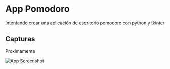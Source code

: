 # App Pomodoro
Intentando crear una aplicación de escritorio pomodoro con python y tkinter

## Capturas
Proximamente 

![App Screenshot](https://via.placeholder.com/468x300?text=App+Screenshot+Here)

